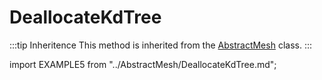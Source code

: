 # DeallocateKdTree

:::tip Inheritence
This method is inherited from the [AbstractMesh](../AbstractMesh/AbstractMesh_.md) class.
:::

import EXAMPLE5 from "../AbstractMesh/DeallocateKdTree.md";

<EXAMPLE5 />
